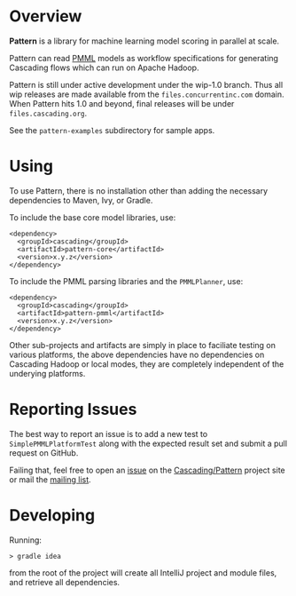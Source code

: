 # Overview

__Pattern__ is a library for machine learning model scoring in parallel at scale.

Pattern can read [PMML](http://en.wikipedia.org/wiki/Predictive_Model_Markup_Language) models as workflow
specifications for generating Cascading flows which can run on Apache Hadoop.

Pattern is still under active development under the wip-1.0 branch. Thus all wip releases are made available
from the `files.concurrentinc.com` domain. When Pattern hits 1.0 and beyond, final releases will be under
`files.cascading.org`.

See the `pattern-examples` subdirectory for sample apps.

# Using

To use Pattern, there is no installation other than adding the necessary dependencies to Maven, Ivy, or Gradle.

To include the base core model libraries, use:

    <dependency>
      <groupId>cascading</groupId>
      <artifactId>pattern-core</artifactId>
      <version>x.y.z</version>
    </dependency>

To include the PMML parsing libraries and the `PMMLPlanner`, use:

    <dependency>
      <groupId>cascading</groupId>
      <artifactId>pattern-pmml</artifactId>
      <version>x.y.z</version>
    </dependency>

Other sub-projects and artifacts are simply in place to faciliate testing on various platforms, the above dependencies
have no dependencies on Cascading Hadoop or local modes, they are completely independent of the underying platforms.

# Reporting Issues

The best way to report an issue is to add a new test to `SimplePMMLPlatformTest` along with the expected result set
and submit a pull request on GitHub.

Failing that, feel free to open an [issue](https://github.com/Cascading/pattern/issues) on the [Cascading/Pattern](https://github.com/Cascading/pattern)
project site or mail the [mailing list](https://groups.google.com/forum/?fromgroups#!forum/pattern-user).

# Developing

Running:

    > gradle idea

from the root of the project will create all IntelliJ project and module files, and retrieve all dependencies.

